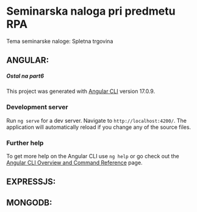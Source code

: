 # Seminarska naloga pri predmetu RPA
Tema seminarske naloge: Spletna trgovina

## ANGULAR:

##### Ostal na part6

This project was generated with [Angular CLI](https://github.com/angular/angular-cli) version 17.0.9.

### Development server

Run `ng serve` for a dev server. Navigate to `http://localhost:4200/`. The application will automatically reload if you change any of the source files.

### Further help

To get more help on the Angular CLI use `ng help` or go check out the [Angular CLI Overview and Command Reference](https://angular.io/cli) page.

## EXPRESSJS:

## MONGODB:
